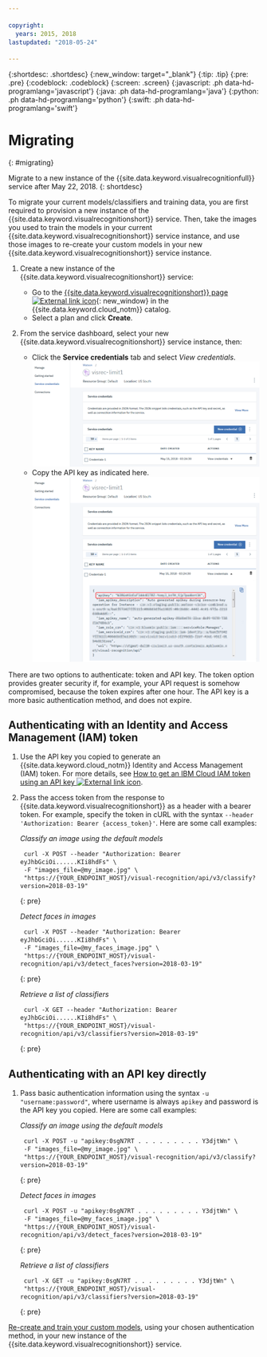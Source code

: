 ```yaml
---

copyright:
  years: 2015, 2018
lastupdated: "2018-05-24"

---
```


{:shortdesc: .shortdesc}
{:new_window: target="_blank"}
{:tip: .tip}
{:pre: .pre}
{:codeblock: .codeblock}
{:screen: .screen}
{:javascript: .ph data-hd-programlang='javascript'}
{:java: .ph data-hd-programlang='java'}
{:python: .ph data-hd-programlang='python'}
{:swift: .ph data-hd-programlang='swift'}

# Migrating
{: #migrating}

Migrate to a new instance of the {{site.data.keyword.visualrecognitionfull}} service after May 22, 2018.
{: shortdesc}

To migrate your current models/classifiers and training data, you are first required to provision a new instance of the {{site.data.keyword.visualrecognitionshort}} service. Then, take the images you used to train the models in your current {{site.data.keyword.visualrecognitionshort}} service instance, and use those images to re-create your custom models in your new {{site.data.keyword.visualrecognitionshort}} service instance.

1.  Create a new instance of the {{site.data.keyword.visualrecognitionshort}} service:
      - Go to the [{{site.data.keyword.visualrecognitionshort}} page ![External link icon](../../icons/launch-glyph.svg "External link icon")](https://console.bluemix.net/catalog/services/visual-recognition){: new_window} in the {{site.data.keyword.cloud_notm}} catalog.
      - Select a plan and click **Create**.

1.  From the service dashboard, select your new {{site.data.keyword.visualrecognitionshort}} service instance, then:
     - Click the **Service credentials** tab and select *View credentials*.
     ![Service credentials tab](images/apikey1.png)
     - Copy the API key as indicated here.
     ![Service credentials tab](images/apikey2.png)

There are two options to authenticate: token and API key. The token option provides greater security if, for example, your API request is somehow compromised, because the token expires after one hour. The API key is a more basic authentication method, and does not expire.

## Authenticating with an Identity and Access Management (IAM) token

1.  Use the API key you copied to generate an {{site.data.keyword.cloud_notm}} Identity and Access Management (IAM) token. For more details, see [How to get an IBM Cloud IAM token using an API key ![External link icon](../../icons/launch-glyph.svg "External link icon")](/docs/iam/apikey_iamtoken.html).

1.  Pass the access token from the response to {{site.data.keyword.visualrecognitionshort}} as a header with a bearer token. For example, specify the token in cURL with the syntax `--header 'Authorization: Bearer {access_token}'`.  Here are some call examples:

    *Classify an image using the default models*

    ``` curl
     curl -X POST --header "Authorization: Bearer eyJhbGciOi......KIi8hdFs" \
     -F "images_file=@my_image.jpg" \
     "https://{YOUR_ENDPOINT_HOST}/visual-recognition/api/v3/classify?version=2018-03-19"
    ```

    {: pre}

    *Detect faces in images*

    ``` curl
     curl -X POST --header "Authorization: Bearer eyJhbGciOi......KIi8hdFs" \
     -F "images_file=@my_faces_image.jpg" \
     "https://{YOUR_ENDPOINT_HOST}/visual-recognition/api/v3/detect_faces?version=2018-03-19"
    ```

    {: pre}

    *Retrieve a list of classifiers*

    ``` curl
     curl -X GET --header "Authorization: Bearer eyJhbGciOi......KIi8hdFs" \
     "https://{YOUR_ENDPOINT_HOST}/visual-recognition/api/v3/classifiers?version=2018-03-19"
    ```

    {: pre}

## Authenticating with an API key directly

1.  Pass basic authentication information using the syntax `-u "username:password"`, where username is always `apikey` and password is the API key you copied. Here are some call examples:

    *Classify an image using the default models*

    ``` curl
     curl -X POST -u "apikey:0sgN7RT . . . . . . . . . Y3djtWn" \
     -F "images_file=@my_image.jpg" \
     "https://{YOUR_ENDPOINT_HOST}/visual-recognition/api/v3/classify?version=2018-03-19"
    ```

    {: pre}

    *Detect faces in images*

    ``` curl
     curl -X POST -u "apikey:0sgN7RT . . . . . . . . . Y3djtWn" \
     -F "images_file=@my_faces_image.jpg" \
     "https://{YOUR_ENDPOINT_HOST}/visual-recognition/api/v3/detect_faces?version=2018-03-19"
    ```

    {: pre}

    *Retrieve a list of classifiers*

    ``` curl
     curl -X GET -u "apikey:0sgN7RT . . . . . . . . . Y3djtWn" \
     "https://{YOUR_ENDPOINT_HOST}/visual-recognition/api/v3/classifiers?version=2018-03-19"
    ```

    {: pre}


[Re-create and train your custom models](tutorial-custom-classifier.html#creating-a-custom-model), using your chosen authentication method, in your new instance of the {{site.data.keyword.visualrecognitionshort}} service.
